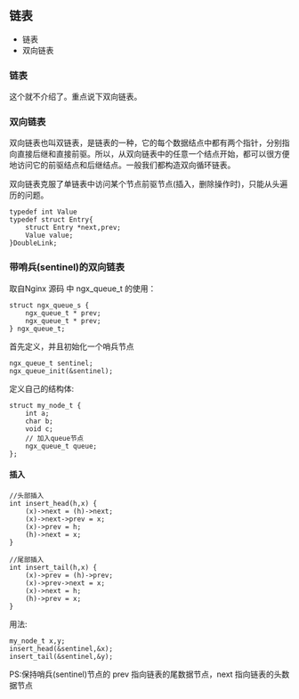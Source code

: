 
## 链表

* 链表
* 双向链表

### 链表

这个就不介绍了。重点说下双向链表。


### 双向链表

双向链表也叫双链表，是链表的一种，它的每个数据结点中都有两个指针，分别指向直接后继和直接前驱。所以，从双向链表中的任意一个结点开始，都可以很方便地访问它的前驱结点和后继结点。一般我们都构造双向循环链表。

双向链表克服了单链表中访问某个节点前驱节点(插入，删除操作时)，只能从头遍历的问题。

```
typedef int Value
typedef struct Entry{
	struct Entry *next,prev;
	Value value;
}DoubleLink;

```

### 带哨兵(sentinel)的双向链表

取自Nginx 源码 中 ngx_queue_t 的使用：
```
struct ngx_queue_s {
	ngx_queue_t * prev;
	ngx_queue_t * prev;
} ngx_queue_t;
```

首先定义，并且初始化一个哨兵节点
```
ngx_queue_t sentinel;
ngx_queue_init(&sentinel);
```
定义自己的结构体:
```
struct my_node_t {
	int a;
	char b;
	void c;
	// 加入queue节点
	ngx_queue_t queue;
};
```
#### 插入 
```
//头部插入
int insert_head(h,x) {
	(x)->next = (h)->next;
	(x)->next->prev = x;
	(x)->prev = h;
	(h)->next = x;
}

//尾部插入
int insert_tail(h,x) {
	(x)->prev = (h)->prev;
	(x)->prev->next = x;
	(x)->next = h;
	(h)->prev = x;
}
```

用法:
```
my_node_t x,y;
insert_head(&sentinel,&x);
insert_tail(&sentinel,&y);
```
PS:保持哨兵(sentinel)节点的 prev 指向链表的尾数据节点，next 指向链表的头数据节点









